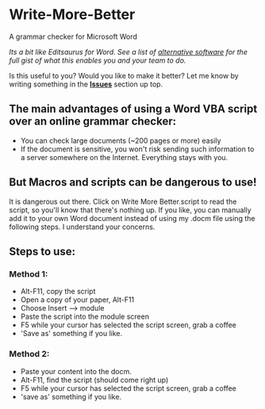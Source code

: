 # Write-More-Better
A grammar checker for Microsoft Word

*Its a bit like Editsaurus for Word. See a list of [alternative software](https://alternativeto.net/software/editsaurus/) for the full gist of what this enables you and your team to do.*

Is this useful to you?  Would you like to make it better?  Let me know by writing something in the [**Issues**](https://github.com/Travis42/Write-More-Better/issues) section up top.

## The main advantages of using a Word VBA script over an online grammar checker:
- You can check large documents (~200 pages or more) easily
- If the document is sensitive, you won't risk sending such information to a server somewhere on the Internet.  Everything stays with you.

## But Macros and scripts can be dangerous to use!
It is dangerous out there.  Click on Write More Better.script to read the script, so you'll know that there's nothing up.  If you like, you can manually add it to your own Word document instead of using my .docm file using the following steps.  I understand your concerns.

## Steps to use:

### Method 1:
-	Alt-F11, copy the script
-	Open a copy of your paper, Alt-F11
-	Choose Insert --> module
-	Paste the script into the module screen
-	F5 while your cursor has selected the script screen, grab a coffee
-	'Save as' something if you like.

### Method 2:
-	Paste your content into the docm.
-	Alt-F11, find the script (should come right up)
-	F5 while your cursor has selected the script screen, grab a coffee
-	'save as' something if you like.
